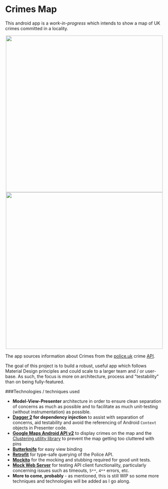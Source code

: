 Crimes Map
==========

This android app is a _work-in-progress_ which intends to show a map of UK crimes committed in a locality.
<div align="middle">
<img src="https://aoemerson.github.io/img/crime-app/map_with_clusters_ressized.png" height=500/><img src="https://aoemerson.github.io/img/crime-app/map_cluster_view_resized.png" height=500/></div>

The app sources information about Crimes from the [police.uk](https://www.police.uk/) crime [API](https://data.police.uk/docs/).

The goal of this project is to build a robust, useful app which follows Material Design principles and could scale to a larger team and / or user-base. As such, the focus is more on architecture, process and "testability" than on being fully-featured.

###Technologies / techniques used

* **Model-View-Presenter** architecture in order to ensure clean separation of concerns as much as possible and to facilitate as much unit-testing (without instrumentation) as possible.
* **[Dagger 2](https://google.github.io/dagger/) for dependency injection** to assist with separation of concerns, aid testability and avoid the referencing of Android `Context` objects in Presenter code.
* **[Google Maps Android API v2](https://developers.google.com/maps/documentation/android-api/)** to display crimes on the map and the [Clustering utility library](https://developers.google.com/maps/documentation/android-api/utility/marker-clustering) to prevent the map getting too cluttered with pins
* **[Butterknife](http://jakewharton.github.io/butterknife/)** for easy view binding
* **[Retrofit](https://square.github.io/retrofit/)** for type-safe querying of the Police API.
* **[Mockito](http://site.mockito.org/)** for the mocking and stubbing required for good unit tests.
* **[Mock Web Server](https://github.com/square/okhttp/tree/master/mockwebserver)** for testing API client functionality, particularly concerning issues such as timeouts, `5**`, `4**` errors, etc.
* **More to come, probably** - as mentioned, this is still WIP so some more techniques and technologies will be added as I go along.

